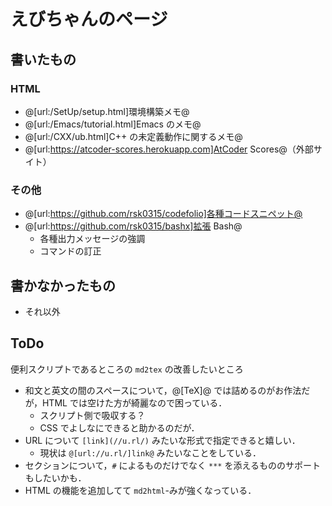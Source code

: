 # えびちゃんのページ

## 書いたもの

### HTML
- @[url:/SetUp/setup.html]環境構築メモ@
- @[url:/Emacs/tutorial.html]Emacs のメモ@
- @[url:/CXX/ub.html]C++ の未定義動作に関するメモ@
- @[url:https://atcoder-scores.herokuapp.com]AtCoder Scores@（外部サイト）

### その他
- @[url:https://github.com/rsk0315/codefolio]各種コードスニペット@
- @[url:https://github.com/rsk0315/bashx]拡張 Bash@
  - 各種出力メッセージの強調
  - コマンドの訂正

## 書かなかったもの
- それ以外

## ToDo
便利スクリプトであるところの `md2tex` の改善したいところ
- 和文と英文の間のスペースについて，@[TeX]@ では詰めるのがお作法だが，HTML では空けた方が綺麗なので困っている．
  - スクリプト側で吸収する？
  - CSS でよしなにできると助かるのだが．
- URL について `[link](//u.rl/)` みたいな形式で指定できると嬉しい．
  - 現状は `@[url://u.rl/]link@` みたいなことをしている．
- セクションについて，`#` によるものだけでなく `***` を添えるもののサポートもしたいかも．
- HTML の機能を追加してて `md2html`-みが強くなっている．
